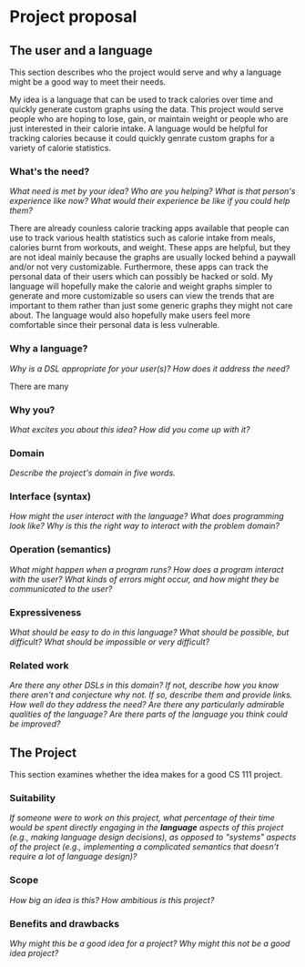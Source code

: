 # Project proposal

## The user and a language

This section describes who the project would serve and why a language might be a
good way to meet their needs.

My idea is a language that can be used to track calories over time and quickly generate custom graphs using the data. This project would serve people who are hoping to lose, gain, or maintain weight or people who are just interested in their calorie intake. A language would be helpful for tracking calories because it could quickly genrate custom graphs for a variety of calorie statistics. 

### What's the need?

_What need is met by your idea? Who are you helping? What is that person's
experience like now? What would their experience be like if you could help
them?_

There are already counless calorie tracking apps available that people can use to track various health statistics such as calorie intake from meals, calories burnt from workouts, and weight. These apps are helpful, but they are not ideal mainly because the graphs are usually locked behind a paywall and/or not very customizable. Furthermore, these apps can track the personal data of their users which can possibly be hacked or sold. My language will hopefully make the calorie and weight graphs simpler to generate and more customizable so users can view the trends that are important to them rather than just some generic graphs they might not care about. The language would also hopefully make users feel more comfortable since their personal data is less vulnerable. 

### Why a language?

_Why is a DSL appropriate for your user(s)? How does it address the need?_

There are many 

### Why you?

_What excites you about this idea? How did you come up with it?_

### Domain

_Describe the project's domain in five words._

### Interface (syntax)

_How might the user interact with the language? What does programming look
like? Why is this the right way to interact with the problem domain?_

### Operation (semantics)

_What might happen when a program runs? How does a program interact with the
user? What kinds of errors might occur, and how might they be communicated to
the user?_

### Expressiveness

_What should be easy to do in this language? What should be possible, but
difficult? What should be impossible or very difficult?_

### Related work

_Are there any other DSLs in this domain? If not, describe how you know there
aren't and conjecture why not. If so, describe them and provide links. How well
do they address the need? Are there any particularly admirable qualities of the
language? Are there parts of the language you think could be improved?_

## The Project

This section examines whether the idea makes for a good CS 111 project.

### Suitability

_If someone were to work on this project, what percentage of their time would be
spent directly engaging in the **language** aspects of this project (e.g.,
making language design decisions), as opposed to "systems" aspects of the
project (e.g., implementing a complicated semantics that doesn't require a lot
of language design)?_

### Scope

_How big an idea is this? How ambitious is this project?_

### Benefits and drawbacks

_Why might this be a good idea for a project? Why might this not be a good idea
project?_
